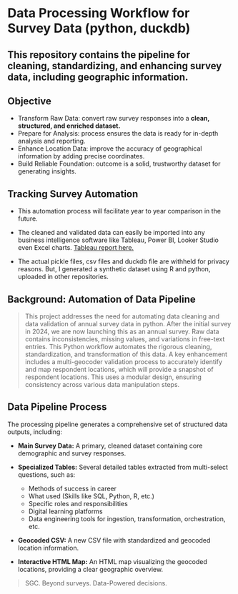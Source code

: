 # Data Processing Workflow for Survey Data (python, duckdb)

## This repository contains the pipeline for cleaning, standardizing, and enhancing survey data, including geographic information.

## Objective
- Transform Raw Data: convert raw survey responses into a **clean, structured, and enriched dataset.**
- Prepare for Analysis: process ensures the data is ready for in-depth analysis and reporting.
- Enhance Location Data: improve the accuracy of geographical information by adding precise coordinates.
- Build Reliable Foundation: outcome is a solid, trustworthy dataset for generating insights.

## Tracking Survey Automation

- This automation process will facilitate year to year comparison in the future.

- The cleaned and validated data can easily be imported into any business intelligence software like Tableau, Power BI, Looker Studio even Excel charts. [Tableau report here.](https://public.tableau.com/app/profile/sandy.g.cabanes/viz/survey0309/Home)

- The actual pickle files, csv files and duckdb file are withheld for privacy reasons.  But, I generated a synthetic dataset using R and python, uploaded in other repositories.
  
## Background: Automation of Data Pipeline
> This project addresses the need for automating data cleaning and data validation of annual survey data in python. After the initial survey in 2024, we are now launching this as an annual survey.  Raw data contains inconsistencies, missing values, and variations in free-text entries. This Python workflow automates the rigorous cleaning, standardization, and transformation of this data. A key enhancement includes a multi-geocoder validation process to accurately identify and map respondent locations, which will provide a snapshot of respondent locations. This uses a modular design, ensuring consistency across various data manipulation steps.

## Data Pipeline Process
The processing pipeline generates a comprehensive set of structured data outputs, including:

- **Main Survey Data:** A primary, cleaned dataset containing core demographic and survey responses.
- **Specialized Tables:** Several detailed tables extracted from multi-select questions, such as:

	- Methods of success in career
	- What used (Skills like SQL, Python, R, etc.)
	- Specific roles and responsibilities
	- Digital learning platforms
	- Data engineering tools for ingestion, transformation, orchestration, etc.

- **Geocoded CSV:** A new CSV file with standardized and geocoded location information.
- **Interactive HTML Map:** An HTML map visualizing the geocoded locations, providing a clear geographic overview.

> SGC. 
> Beyond surveys. Data-Powered decisions.
